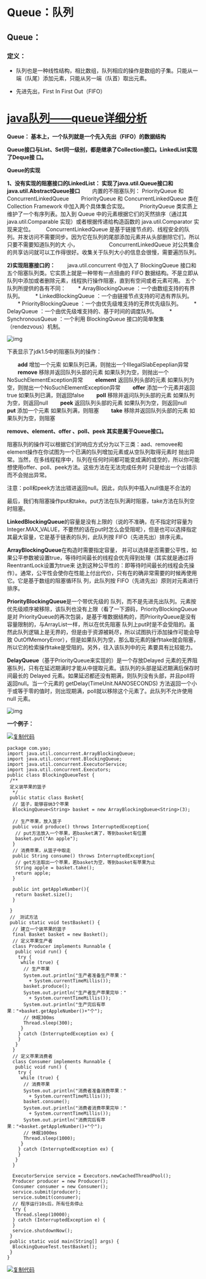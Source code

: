 # Queue：队列

## Queue：

### 定义：

* 队列也是一种线性结构，相比数组，队列相应的操作是数组的子集。只能从一端（队尾）添加元素，只能从另一端（队首）取出元素。

* 先进先出，First In First Out（FIFO）

  

# [java队列——queue详细分析](https://www.cnblogs.com/lemon-flm/p/7877898.html)

 

**Queue： 基本上，一个队列就是一个先入先出（FIFO）的数据结构**

**Queue接口与List、Set同一级别，都是继承了Collection接口。LinkedList实现了Deque接 口。**

 

**Queue的实现**


**1、没有实现的阻塞接口的LinkedList： 实现了java.util.Queue接口和java.util.AbstractQueue接口**
　　内置的不阻塞队列： PriorityQueue 和 ConcurrentLinkedQueue
　　PriorityQueue 和 ConcurrentLinkedQueue 类在 Collection Framework 中加入两个具体集合实现。 
　　PriorityQueue 类实质上维护了一个有序列表。加入到 Queue 中的元素根据它们的天然排序（通过其 java.util.Comparable 实现）或者根据传递给构造函数的 java.util.Comparator 实现来定位。
　　ConcurrentLinkedQueue 是基于链接节点的、线程安全的队列。并发访问不需要同步。因为它在队列的尾部添加元素并从头部删除它们，所以只要不需要知道队列的大 小，　　　　  　　ConcurrentLinkedQueue 对公共集合的共享访问就可以工作得很好。收集关于队列大小的信息会很慢，需要遍历队列。


**2)实现阻塞接口的：**
　　java.util.concurrent 中加入了 BlockingQueue 接口和五个阻塞队列类。它实质上就是一种带有一点扭曲的 FIFO 数据结构。不是立即从队列中添加或者删除元素，线程执行操作阻塞，直到有空间或者元素可用。
五个队列所提供的各有不同：
　　* ArrayBlockingQueue ：一个由数组支持的有界队列。
　　* LinkedBlockingQueue ：一个由链接节点支持的可选有界队列。
　　* PriorityBlockingQueue ：一个由优先级堆支持的无界优先级队列。
　　* DelayQueue ：一个由优先级堆支持的、基于时间的调度队列。
　　* SynchronousQueue ：一个利用 BlockingQueue 接口的简单聚集（rendezvous）机制。

 

 

 

![img](Queue.assets/1182892-20171122100317930-842768608.png)

下表显示了jdk1.5中的阻塞队列的操作：

 

　　**add**    增加一个元索           如果队列已满，则抛出一个IIIegaISlabEepeplian异常
　　**remove**  移除并返回队列头部的元素  如果队列为空，则抛出一个NoSuchElementException异常
　　**element** 返回队列头部的元素       如果队列为空，则抛出一个NoSuchElementException异常
　　**offer**    添加一个元素并返回true    如果队列已满，则返回false
　　**poll**     移除并返问队列头部的元素  如果队列为空，则返回null
　　**peek**    返回队列头部的元素       如果队列为空，则返回null
　　**put**     添加一个元素           如果队列满，则阻塞
　　**take**    移除并返回队列头部的元素   如果队列为空，则阻塞

 

**remove、element、offer 、poll、peek 其实是属于Queue接口。** 

 

阻塞队列的操作可以根据它们的响应方式分为以下三类：aad、removee和element操作在你试图为一个已满的队列增加元素或从空队列取得元素时 抛出异常。当然，在多线程程序中，队列在任何时间都可能变成满的或空的，所以你可能想使用offer、poll、peek方法。这些方法在无法完成任务时 只是给出一个出错示而不会抛出异常。

 

注意：poll和peek方法出错进返回null。因此，向队列中插入null值是不合法的

 

最后，我们有阻塞操作put和take。put方法在队列满时阻塞，take方法在队列空时阻塞。

  

**LinkedBlockingQueue**的容量是没有上限的（说的不准确，在不指定时容量为Integer.MAX_VALUE，不要然的话在put时怎么会受阻呢），但是也可以选择指定其最大容量，它是基于链表的队列，此队列按 FIFO（先进先出）排序元素。


**ArrayBlockingQueue**在构造时需要指定容量， 并可以选择是否需要公平性，如果公平参数被设置true，等待时间最长的线程会优先得到处理（其实就是通过将ReentrantLock设置为true来 达到这种公平性的：即等待时间最长的线程会先操作）。通常，公平性会使你在性能上付出代价，只有在的确非常需要的时候再使用它。它是基于数组的阻塞循环队 列，此队列按 FIFO（先进先出）原则对元素进行排序。


**PriorityBlockingQueue**是一个带优先级的 队列，而不是先进先出队列。元素按优先级顺序被移除，该队列也没有上限（看了一下源码，PriorityBlockingQueue是对 PriorityQueue的再次包装，是基于堆数据结构的，而PriorityQueue是没有容量限制的，与ArrayList一样，所以在优先阻塞 队列上put时是不会受阻的。虽然此队列逻辑上是无界的，但是由于资源被耗尽，所以试图执行添加操作可能会导致 OutOfMemoryError），但是如果队列为空，那么取元素的操作take就会阻塞，所以它的检索操作take是受阻的。另外，往入该队列中的元 素要具有比较能力。


**DelayQueue**（基于PriorityQueue来实现的）是一个存放Delayed 元素的无界阻塞队列，只有在延迟期满时才能从中提取元素。该队列的头部是延迟期满后保存时间最长的 Delayed 元素。如果延迟都还没有期满，则队列没有头部，并且poll将返回null。当一个元素的 getDelay(TimeUnit.NANOSECONDS) 方法返回一个小于或等于零的值时，则出现期满，poll就以移除这个元素了。此队列不允许使用 null 元素。

 

![img](Queue.assets/1182892-20171122101159430-391005054.jpg)

 **一个例子：**

[![复制代码](Queue.assets/copycode.gif)](javascript:void(0);)

```
package com.yao;
import java.util.concurrent.ArrayBlockingQueue;
import java.util.concurrent.BlockingQueue;
import java.util.concurrent.ExecutorService;
import java.util.concurrent.Executors;
public class BlockingQueueTest {
 /**
 定义装苹果的篮子
  */
 public static class Basket{
  // 篮子，能够容纳3个苹果
  BlockingQueue<String> basket = new ArrayBlockingQueue<String>(3);

  // 生产苹果，放入篮子
  public void produce() throws InterruptedException{
   // put方法放入一个苹果，若basket满了，等到basket有位置
   basket.put("An apple");
  }
  // 消费苹果，从篮子中取走
  public String consume() throws InterruptedException{
   // get方法取出一个苹果，若basket为空，等到basket有苹果为止
   String apple = basket.take();
   return apple;
  }

  public int getAppleNumber(){
   return basket.size();
  }

 }
 //　测试方法
 public static void testBasket() {
  // 建立一个装苹果的篮子
  final Basket basket = new Basket();
  // 定义苹果生产者
  class Producer implements Runnable {
   public void run() {
    try {
     while (true) {
      // 生产苹果
      System.out.println("生产者准备生产苹果：" 
        + System.currentTimeMillis());
      basket.produce();
      System.out.println("生产者生产苹果完毕：" 
        + System.currentTimeMillis());
      System.out.println("生产完后有苹果："+basket.getAppleNumber()+"个");
      // 休眠300ms
      Thread.sleep(300);
     }
    } catch (InterruptedException ex) {
    }
   }
  }
  // 定义苹果消费者
  class Consumer implements Runnable {
   public void run() {
    try {
     while (true) {
      // 消费苹果
      System.out.println("消费者准备消费苹果：" 
        + System.currentTimeMillis());
      basket.consume();
      System.out.println("消费者消费苹果完毕：" 
        + System.currentTimeMillis());
      System.out.println("消费完后有苹果："+basket.getAppleNumber()+"个");
      // 休眠1000ms
      Thread.sleep(1000);
     }
    } catch (InterruptedException ex) {
    }
   }
  }

  ExecutorService service = Executors.newCachedThreadPool();
  Producer producer = new Producer();
  Consumer consumer = new Consumer();
  service.submit(producer);
  service.submit(consumer);
  // 程序运行10s后，所有任务停止
  try {
   Thread.sleep(10000);
  } catch (InterruptedException e) {
  }
  service.shutdownNow();
 }
 public static void main(String[] args) {
  BlockingQueueTest.testBasket();
 }
}
```

[![复制代码](Queue.assets/copycode.gif)](javascript:void(0);)
